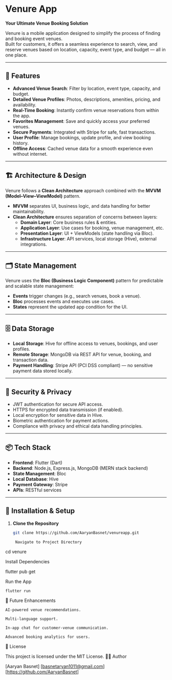 # Venure App

**Your Ultimate Venue Booking Solution**

Venure is a mobile application designed to simplify the process of finding and booking event venues.  
Built for customers, it offers a seamless experience to search, view, and reserve venues based on location, capacity, event type, and budget — all in one place.

---

## 📱 Features

- **Advanced Venue Search**: Filter by location, event type, capacity, and budget.
- **Detailed Venue Profiles**: Photos, descriptions, amenities, pricing, and availability.
- **Real-Time Booking**: Instantly confirm venue reservations from within the app.
- **Favorites Management**: Save and quickly access your preferred venues.
- **Secure Payments**: Integrated with Stripe for safe, fast transactions.
- **User Profile**: Manage bookings, update profile, and view booking history.
- **Offline Access**: Cached venue data for a smooth experience even without internet.

---

## 🏗 Architecture & Design

Venure follows a **Clean Architecture** approach combined with the **MVVM (Model–View–ViewModel)** pattern.

- **MVVM** separates UI, business logic, and data handling for better maintainability.
- **Clean Architecture** ensures separation of concerns between layers:
  - **Domain Layer**: Core business rules & entities.
  - **Application Layer**: Use cases for booking, venue management, etc.
  - **Presentation Layer**: UI + ViewModels (state handling via Bloc).
  - **Infrastructure Layer**: API services, local storage (Hive), external integrations.

---

## 🗂 State Management

Venure uses the **Bloc (Business Logic Component)** pattern for predictable and scalable state management:

- **Events** trigger changes (e.g., search venues, book a venue).
- **Bloc** processes events and executes use cases.
- **States** represent the updated app condition for the UI.

---

## 🗄 Data Storage

- **Local Storage**: Hive for offline access to venues, bookings, and user profiles.
- **Remote Storage**: MongoDB via REST API for venue, booking, and transaction data.
- **Payment Handling**: Stripe API (PCI DSS compliant) — no sensitive payment data stored locally.

---

## 🔐 Security & Privacy

- JWT authentication for secure API access.
- HTTPS for encrypted data transmission (if enabled).
- Local encryption for sensitive data in Hive.
- Biometric authentication for payment actions.
- Compliance with privacy and ethical data handling principles.

---

## 📦 Tech Stack

- **Frontend**: Flutter (Dart)
- **Backend**: Node.js, Express.js, MongoDB (MERN stack backend)
- **State Management**: Bloc
- **Local Database**: Hive
- **Payment Gateway**: Stripe
- **APIs**: RESTful services

---

## 🚀 Installation & Setup

1. **Clone the Repository**

   ```bash
   git clone https://github.com/AaryanBasnet/venureapp.git

    Navigate to Project Directory
   ```

cd venure

Install Dependencies

flutter pub get

Run the App

    flutter run

📌 Future Enhancements

    AI-powered venue recommendations.

    Multi-language support.

    In-app chat for customer-venue communication.

    Advanced booking analytics for users.

📄 License

This project is licensed under the MIT License.
👨‍💻 Author

[Aaryan Basnet]
[basnetaryan1011@gmail.com]
[https://github.com/AaryanBasnet]
